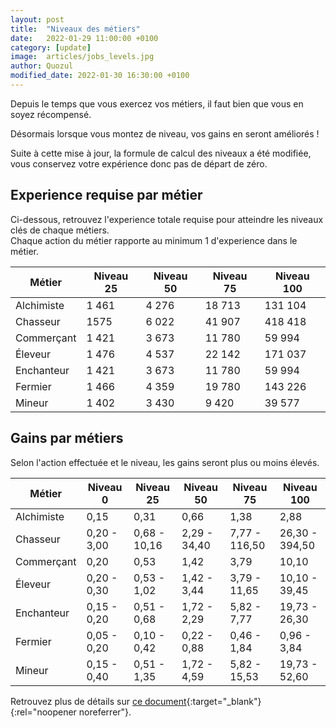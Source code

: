 ```yaml
---
layout: post
title:  "Niveaux des métiers"
date:   2022-01-29 11:00:00 +0100
category: [update]
image:  articles/jobs_levels.jpg
author: Quozul
modified_date: 2022-01-30 16:30:00 +0100
---
```

Depuis le temps que vous exercez vos métiers, il faut bien que vous en soyez récompensé.

Désormais lorsque vous montez de niveau, vos gains en seront améliorés !

Suite à cette mise à jour, la formule de calcul des niveaux a été modifiée, vous conservez votre expérience donc pas de départ de zéro.

## Experience requise par métier

Ci-dessous, retrouvez l'experience totale requise pour atteindre les niveaux clés de chaque métiers.  
Chaque action du métier rapporte au minimum 1 d'experience dans le métier.

| Métier     | Niveau 25 | Niveau 50 | Niveau 75 | Niveau 100 |
|------------|-----------|-----------|-----------|------------|
| Alchimiste | 1 461     | 4 276     | 18 713    | 131 104    |
| Chasseur   | 1575      | 6 022     | 41 907    | 418 418    |
| Commerçant | 1 421     | 3 673     | 11 780    | 59 994     |
| Éleveur    | 1 476     | 4 537     | 22 142    | 171 037    |
| Enchanteur | 1 421     | 3 673     | 11 780    | 59 994     |
| Fermier    | 1 466     | 4 359     | 19 780    | 143 226    |
| Mineur     | 1 402     | 3 430     | 9 420     | 39 577     |

## Gains par métiers

Selon l'action effectuée et le niveau, les gains seront plus ou moins élevés.

| Métier     | Niveau 0    | Niveau 25    | Niveau 50    | Niveau 75     | Niveau 100     |
|------------|-------------|--------------|--------------|---------------|----------------|
| Alchimiste | 0,15        | 0,31         | 0,66         | 1,38          | 2,88           |
| Chasseur   | 0,20 - 3,00 | 0,68 - 10,16 | 2,29 - 34,40 | 7,77 - 116,50 | 26,30 - 394,50 |
| Commerçant | 0,20        | 0,53         | 1,42         | 3,79          | 10,10          |
| Éleveur    | 0,20 - 0,30 | 0,53 - 1,02  | 1,42 - 3,44  | 3,79 - 11,65  | 10,10 - 39,45  |
| Enchanteur | 0,15 - 0,20 | 0,51 - 0,68  | 1,72 - 2,29  | 5,82 - 7,77   | 19,73 - 26,30  |
| Fermier    | 0,05 - 0,20 | 0,10 - 0,42  | 0,22 - 0,88  | 0,46 - 1,84   | 0,96 - 3,84    |
| Mineur     | 0,15 - 0,40 | 0,51 - 1,35  | 1,72 - 4,59  | 5,82 - 15,53  | 19,73 - 52,60  |

Retrouvez plus de détails sur [ce document](https://docs.google.com/spreadsheets/d/1cxtlneCx9o_f9CUpJomrYqdxOv2l9KqOQzRkTPMYFmU/edit?usp=sharing){:target="_blank"}{:rel="noopener noreferrer"}.